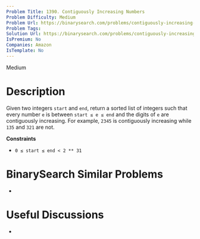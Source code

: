 ```yaml
---
Problem Title: 1390. Contiguously Increasing Numbers
Problem Difficulty: Medium
Problem Url: https://binarysearch.com/problems/contiguously-increasing-numbers/
Problem Tags: 
Solution Url: https://binarysearch.com/problems/contiguously-increasing-numbers/solutions/
IsPremium: No
Companies: Amazon
IsTemplate: No
---
```


<span style="color: ;">Medium</span>

# Description

Given two integers `start` and `end`, return a sorted list of integers such that every number `e` is between `start ≤ e ≤ end` and the digits of `e` are contiguously increasing. For example, `2345` is contiguously increasing while `135` and `321` are not.

**Constraints**
- `0 ≤ start ≤ end < 2 ** 31`

# BinarySearch Similar Problems

- []()

# Useful Discussions

- []()

